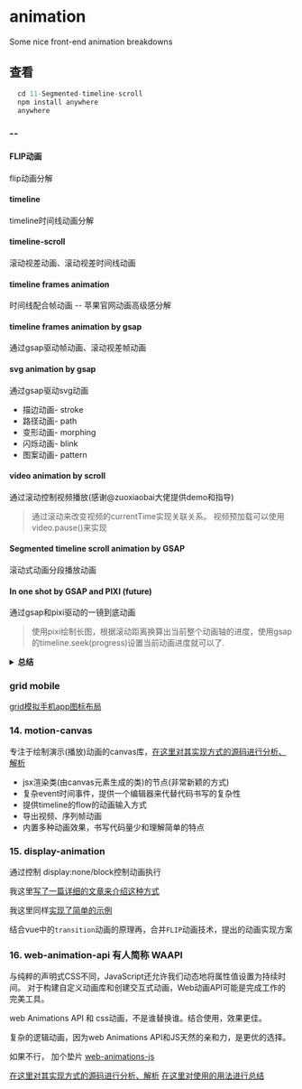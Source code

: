 # animation

Some nice front-end animation breakdowns

## 查看
  
  ```js
    cd 11-Segmented-timeline-scroll
    npm install anywhere
    anywhere
  ```

### --

#### FLIP动画

flip动画分解

#### timeline

timeline时间线动画分解

#### timeline-scroll

滚动视差动画、滚动视差时间线动画

#### timeline frames animation

时间线配合帧动画 --  苹果官网动画高级感分解

#### timeline frames animation by gsap

通过gsap驱动帧动画、滚动视差帧动画

#### svg animation by gsap 

通过gsap驱动svg动画

- 描边动画- stroke
- 路径动画- path
- 变形动画- morphing 
- 闪烁动画- blink 
- 图案动画- pattern

#### video animation by scroll

通过滚动控制视频播放(感谢@zuoxiaobai大佬提供demo和指导)
> 通过滚动来改变视频的currentTime实现关联关系。
> 视频预加载可以使用 video.pause()来实现

#### Segmented timeline scroll animation by GSAP 

滚动式动画分段播放动画

#### In one shot by GSAP and PIXI (future)

通过gsap和pixi驱动的一镜到底动画

> 使用pixi绘制长图，根据滚动距离换算出当前整个动画轴的进度，使用gsap的timeline.seek(progress)设置当前动画进度就可以了.

<details><summary><b>总结</b></summary>

动画组成因素：

1. pixi绘制长图
2. 监听滚动距离，设置pixi.stage.position为滑动距离，达到镜头移动效果
3. 初始化timeline，设置多个动画，包含每个动画的起始时间，动画时长
4. timeline时间轴(gsap为时间单位)和滚动距离轴等比，使用map函数换算同一单位 -- map函数在 **5-Scroll-TimeLine**章节有具体实现和说明
5. 根据滚动距离计算当前timeline播放进度，使用timeline.seek(progress)设置当前动画进度

</details>

### grid mobile

[grid模拟手机app图标布局](/13-grid-mobile/)


### 14. motion-canvas

专注于绘制演示(播放)动画的canvas库，[在这里对其实现方式的源码进行分析、解析](./14-motion-canvas/)

- jsx渲染类(由canvas元素生成的类)的节点(非常新颖的方式)
- 复杂event时间事件，提供一个编辑器来代替代码书写的复杂性
- 提供timeline的flow的动画输入方式
- 导出视频、序列帧动画
- 内置多种动画效果，书写代码量少和理解简单的特点

### 15. display-animation

通过控制 display:none/block控制动画执行

我这里[写了一篇详细的文章来介绍这种方式](https://github.com/congwa/Front-end-Basics-Notes/blob/main/study/8-css%E5%92%8C%E6%96%B0%E5%9E%8B%E6%9E%84%E5%BB%BA%E6%8A%80%E6%9C%AF/display%3Anone%E4%B8%8Ecss%E5%8A%A8%E7%94%BB%E7%9A%84%E5%88%86%E6%9E%90.md)

我这里同样[实现了简单的示例](./15-display-animation/index.html)

结合vue中的`transition`动画的原理再，合并`FLIP`动画技术，提出的动画实现方案

### 16. web-animation-api 有人简称 WAAPI

与纯粹的声明式CSS不同，JavaScript还允许我们动态地将属性值设置为持续时间。 对于构建自定义动画库和创建交互式动画，Web动画API可能是完成工作的完美工具。

web Animations API 和 css动画，不是谁替换谁。结合使用，效果更佳。

复杂的逻辑动画，因为web Animations API和JS天然的亲和力，是更优的选择。

如果不行， 加个垫片 [web-animations-js](https://github.com/web-animations/web-animations-js)

[在这里对其实现方式的源码进行分析、解析](./16-web-animation-api/)
[在这里对使用的用法进行总结](https://github.com/congwa/Front-end-Basics-Notes/blob/main/study/8-css%E5%92%8C%E6%96%B0%E5%9E%8B%E6%9E%84%E5%BB%BA%E6%8A%80%E6%9C%AF/web-animation-api.md)